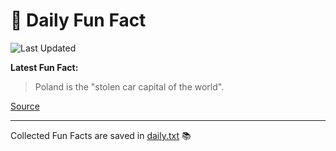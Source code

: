 # 🌟 Daily Fun Fact

![Last Updated](https://img.shields.io/badge/Last_Updated-2025_05_28-blue?style=flat-square)

**Latest Fun Fact:**

> Poland is the "stolen car capital of the world".

[Source](http://www.djtech.net/humor/useless_facts.htm)

---

Collected Fun Facts are saved in [daily.txt](daily.txt) 📚
